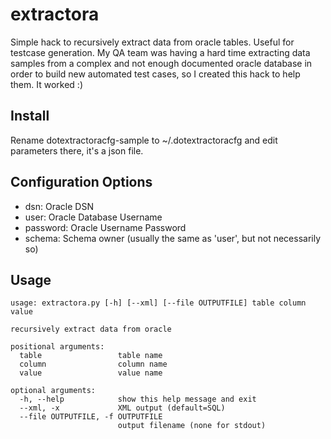 extractora
==========

Simple hack to recursively extract data from oracle tables. Useful for testcase generation. My QA team was
having a hard time extracting data samples from a complex and not enough documented oracle database in 
order to build new automated test cases, so I created this hack to help them. It worked :)

Install
----------

Rename dotextractoracfg-sample to ~/.dotextractoracfg and edit parameters there, it's a json file.

Configuration Options
----------

  * dsn: Oracle DSN
  * user: Oracle Database Username
  * password: Oracle Username Password
  * schema: Schema owner (usually the same as 'user', but not necessarily so)
  
Usage
----------

    usage: extractora.py [-h] [--xml] [--file OUTPUTFILE] table column value
    
    recursively extract data from oracle
    
    positional arguments:
      table                 table name
      column                column name
      value                 value name
    
    optional arguments:
      -h, --help            show this help message and exit
      --xml, -x             XML output (default=SQL)
      --file OUTPUTFILE, -f OUTPUTFILE
                            output filename (none for stdout)